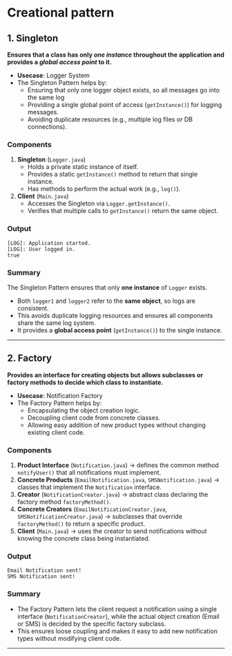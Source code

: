#  Creational pattern 

## 1. Singleton   
**Ensures that a class has only **_one instance_** throughout the application and provides a **_global access point_** to it.**
- **Usecase**: Logger System
- The Singleton Pattern helps by:    
   - Ensuring that only one logger object exists, so all messages go into the same log
   - Providing a single global point of access (`getInstance()`) for logging messages.
   - Avoiding duplicate resources (e.g., multiple log files or DB connections).
### Components  
1. **Singleton** (`Logger.java`)    
   - Holds a private static instance of itself.
   - Provides a static `getInstance()` method to return that single instance.
   - Has methods to perform the actual work (e.g., `log()`).
2. **Client** (`Main.java`)   
   - Accesses the Singleton via `Logger.getInstance()`.
   - Verifies that multiple calls to `getInstance()` return the same object.
### Output
```
[LOG]: Application started.
[LOG]: User logged in.
true
```
### Summary
The Singleton Pattern ensures that only **one instance** of `Logger` exists.
- Both `logger1` and `logger2` refer to the **same object**, so logs are consistent.
- This avoids duplicate logging resources and ensures all components share the same log system.
- It provides a **global access point** (`getInstance()`) to the single instance.

---

## 2. Factory   
**Provides an interface for creating objects but allows subclasses or factory methods to decide which class to instantiate.**
- **Usecase**: Notification Factory
- The Factory Pattern helps by:    
   - Encapsulating the object creation logic.
   - Decoupling client code from concrete classes.
   - Allowing easy addition of new product types without changing existing client code.
### Components  
1. **Product Interface** (`Notification.java`) → defines the common method `notifyUser()` that all notifications must implement.
2. **Concrete Products** (`EmailNotification.java`, `SMSNotification.java`) → classes that implement the `Notification` interface.
3. **Creator** (`NotificationCreator.java`) → abstract class declaring the factory method `factoryMethod()`.
4. **Concrete Creators** (`EmailNotificationCreator.java`, `SMSNotificationCreator.java`) → subclasses that override `factoryMethod()` to return a specific product.
5. **Client** (`Main.java`) → uses the creator to send notifications without knowing the concrete class being instantiated.
### Output
```
Email Notification sent!
SMS Notification sent!
```
### Summary
- The Factory Pattern lets the client request a notification using a single interface (`NotificationCreator`), while the actual object creation (Email or SMS) is decided by the specific factory subclass.
- This ensures loose coupling and makes it easy to add new notification types without modifying client code.

---
